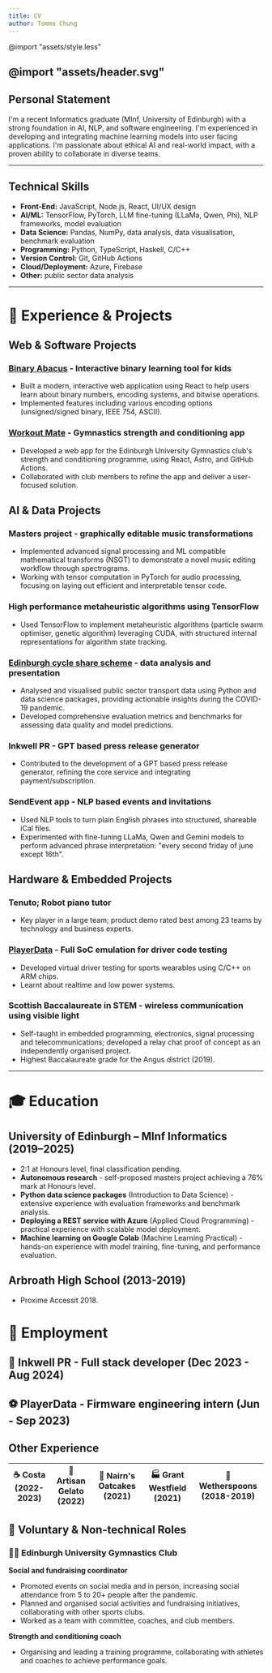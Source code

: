 ```yaml
---
title: CV
author: Tommo Chung
---
```


<link rel="stylesheet" href="style.less">
<link rel="preconnect" href="https://fonts.googleapis.com">
<link rel="preconnect" href="https://fonts.gstatic.com" crossorigin>
<link href="https://fonts.googleapis.com/css2?family=Cal+Sans&family=Lato:ital,wght@0,100;0,300;0,400;0,700;0,900;1,100;1,300;1,400;1,700;1,900&display=swap" rel="stylesheet">

@import "assets/style.less"


@import "assets/header.svg"
---

## Personal Statement
I'm a recent Informatics graduate (MInf, University of Edinburgh) with a strong foundation in AI, NLP, and software engineering. I'm experienced in developing and integrating machine learning models into user facing applications. I'm passionate about ethical AI and real-world impact, with a proven ability to collaborate in diverse teams.

---

## Technical Skills
- **Front-End:** JavaScript, Node.js, React, UI/UX design
- **AI/ML:** TensorFlow, PyTorch, LLM fine-tuning (LLaMa, Qwen, Phi), NLP frameworks, model evaluation
- **Data Science:** Pandas, NumPy, data analysis, data visualisation, benchmark evaluation
- **Programming:** Python, TypeScript, Haskell, C/C++
- **Version Control:** Git, GitHub Actions
- **Cloud/Deployment:** Azure, Firebase
- **Other:** public sector data analysis

---

# 📐 Experience & Projects

## Web & Software Projects

### **[Binary Abacus](https://tommo.page/abacus) - Interactive binary learning tool for kids** 
- Built a modern, interactive web application using React to help users learn about binary numbers, encoding systems, and bitwise operations.
- Implemented features including various encoding options (unsigned/signed binary, IEEE 754, ASCII).

### **[Workout Mate](https://workout.tommo.page) - Gymnastics strength and conditioning app** 
- Developed a web app for the Edinburgh University Gymnastics club's strength and conditioning programme, using React, Astro, and GitHub Actions.
- Collaborated with club members to refine the app and deliver a user-focused solution.

## AI & Data Projects

### **Masters project - graphically editable music transformations**
- Implemented advanced signal processing and ML compatible mathematical transforms (NSGT) to demonstrate a novel music editing workflow through spectrograms.
- Working with tensor computation in PyTorch for audio processing, focusing on laying out efficient and interpretable tensor  code.

### **High performance metaheuristic algorithms using TensorFlow**
- Used TensorFlow to implement metaheuristic algorithms (particle swarm optimiser, genetic algorithm) leveraging CUDA, with structured internal representations for algorithm state tracking.

### **[Edinburgh cycle share scheme](https://redd.it/mrbvvt) - data analysis and presentation**
- Analysed and visualised public sector transport data using Python and data science packages, providing actionable insights during the COVID-19 pandemic.
- Developed comprehensive evaluation metrics and benchmarks for assessing data quality and model predictions.

### **Inkwell PR - GPT based press release generator**
- Contributed to the development of a GPT based press release generator, refining the core service and integrating payment/subscription.

### **SendEvent app - NLP based events and invitations**
- Used NLP tools to turn plain English phrases into structured, shareable iCal files.
- Experimented with fine-tuning LLaMa, Qwen and Gemini models to perform advanced phrase interpretation: "every second friday of june except 16th".


## Hardware & Embedded Projects

### **Tenuto; Robot piano tutor** 
<!-- - Developed hardware and control software for a robotic piano tutor concept, interfacing with Bluetooth LE MIDI and utilising wireless chips, microcontrollers, and MOSFETs to drive a solenoid array, with variable key velocity using high-frequency control signals. -->
- Key player in a large team; product demo rated best among 23 teams by technology and business experts.

<!-- ### **Wireless measurement device for understanding impact forces on gymnasts** 
- Created a wearable harness with inertial measurement hardware, collected data over Bluetooth using Python.
- Performed analysis and visualisation to gain insights into physical preparation. -->

### **[PlayerData](https://www.playerdata.com) - Full SoC emulation for driver code testing**
- Developed virtual driver testing for sports wearables using C/C++ on ARM chips.
- Learnt about realtime and low power systems.

### **Scottish Baccalaureate in STEM - wireless communication using visible light** 
- Self-taught in embedded programming, electronics, signal processing and telecommunications; developed a relay chat proof of concept as an independently organised project.
- Highest Baccalaureate grade for the Angus district (2019).

---

# 🎓 Education

## University of Edinburgh – MInf Informatics (2019–2025)
- 2:1 at Honours level, final classification pending.
- **Autonomous research** - self-proposed masters project achieving a 76% mark at Honours level.
- **Python data science packages** (Introduction to Data Science) - extensive experience with evaluation frameworks and benchmark analysis.
- **Deploying a REST service with Azure** (Applied Cloud Programming) - practical experience with scalable model deployment.
- **Machine learning on Google Colab** (Machine Learning Practical) - hands-on experience with model training, fine-tuning, and performance evaluation.
## Arbroath High School (2013-2019) 
- Proxime Accessit 2018.

# 💼 Employment

## 📝 Inkwell PR - Full stack developer (Dec 2023 - Aug 2024)

## ⚽ PlayerData - Firmware engineering intern (Jun - Sep 2023)


## Other Experience
|☕ **Costa (2022-2023)** |🍦 **Artisan Gelato (2022)** |🍪 **Nairn's Oatcakes (2021)** |🏭 **Grant Westfield (2021)** | 🍴 **Wetherspoons (2018-2019)** |
|-|-|-|-|-|


## 🤝 Voluntary & Non-technical Roles

### 🤸‍♂️ Edinburgh University Gymnastics Club

**Social and fundraising coordinator**
- Promoted events on social media and in person, increasing social attendance from 5 to 20+ people after the pandemic.
- Planned and organised social activities and fundraising initiatives, collaborating with other sports clubs.
- Worked as a team with committee, coaches, and club members.

**Strength and conditioning coach**
- Organising and leading a training programme, collaborating with athletes and coaches to achieve performance goals.
